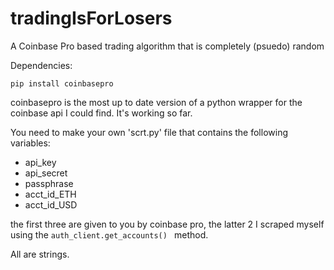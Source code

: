 # tradingIsForLosers
A Coinbase Pro based trading algorithm that is completely (psuedo) random

Dependencies:

 ```
pip install coinbasepro
 ```

coinbasepro is the most up to date version of a python wrapper for the coinbase api I could find. It's working so far.

You need to make your own 'scrt.py' file that contains the following variables:

* api_key
* api_secret
* passphrase 
* acct_id_ETH    
* acct_id_USD 

the first three are given to you by coinbase pro,
the latter 2 I scraped myself using the  ```auth_client.get_accounts() ``` method. 

All are strings.
